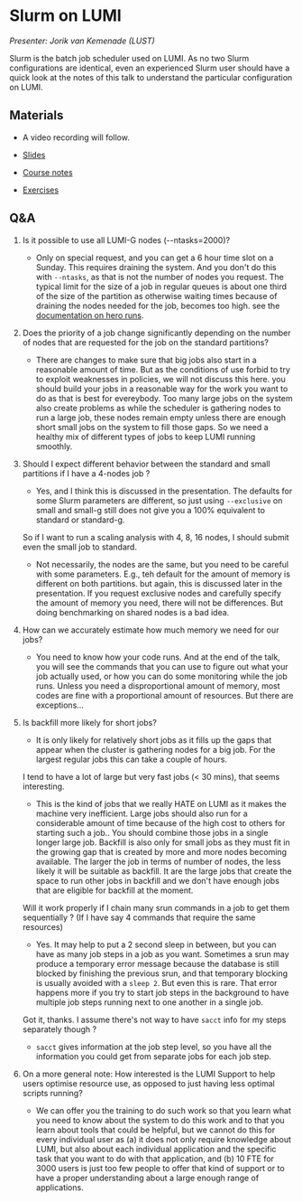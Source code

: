 # Slurm on LUMI

*Presenter: Jorik van Kemenade (LUST)*

Slurm is the batch job scheduler used on LUMI. As no two Slurm configurations are
identical, even an experienced Slurm user should have a quick look at the notes of this
talk to understand the particular configuration on LUMI.


## Materials

<!--
Materials will be made available after the lecture
-->
<!--
<video src="https://462000265.lumidata.eu/2p3day-20250303/recordings/201-Slurm.mp4" controls="controls"></video>
-->
-   A video recording will follow.

-   [Slides](https://462000265.lumidata.eu/2p3day-20250303/files/LUMI-2p3day-20250303-201-Slurm.pdf)

-   [Course notes](201-Slurm.md)

-   [Exercises](E201-Slurm.md)


## Q&A


1.  Is it possible to use all LUMI-G nodes (--ntasks=2000)?

    -   Only on special request, and you can get a 6 hour time slot on a Sunday. This requires draining the system. And you don't do this with `--ntasks`, as that is not the number of nodes you request. The typical limit for the size of a job in regular queues is about one third of the size of the partition as otherwise waiting times because of draining the nodes needed for the job, becomes too high. see the [documentation on hero runs](https://docs.lumi-supercomputer.eu/runjobs/scheduled-jobs/hero-runs/).

2.  Does the priority of a job change significantly depending on the number of nodes that are requested for the job on the standard partitions?

    -   There are changes to make sure that big jobs also start in a reasonable amount of time. But as the conditions of use forbid to try to exploit weaknesses in policies, we will not discuss this here. you should build your jobs in a reasonable way for the work you want to do as that is best for evereybody. Too many large jobs on the system also create problems as while the scheduler is gathering nodes to run a large job, these nodes remain empty unless there are enough short small jobs on the system to fill those gaps. So we need a healthy mix of different types of jobs to keep LUMI running smoothly.

3.  Should I expect different behavior between the standard and small partitions if I have a 4-nodes job ?

    -   Yes, and I think this is discussed in the presentation. The defaults for some Slurm parameters are different, so just using `--exclusive` on small and small-g still does not give you a 100% equivalent to standard or standard-g.

    So if I want to run a scaling analysis with 4, 8, 16 nodes, I should submit even the small job to standard.

    -   Not necessarily, the nodes are the same, but you need to be careful with some parameters. E.g., teh default for the amount of memory is different on both partitions. but again, this is discussed later in the presentation. If you request exclusive nodes and carefully specify the amount of memory you need, there will not be differences. But doing benchmarking on shared nodes is a bad idea.

4.  How can we accurately estimate how much memory we need for our jobs? 

    -   You need to know how your code runs. And at the end of the talk, you will see the commands that you can use to figure out what your job actually used, or how you can do some monitoring while the job runs. Unless you need a disproportional amount of memory, most codes are fine with a proportional amount of resources. But there are exceptions...

5.  Is backfill more likely for short jobs?

    -   It is only likely for relatively short jobs as it fills up the gaps that appear when the cluster is gathering nodes for a big job. For the largest regular jobs this can take a couple of hours.

    I tend to have a lot of large but very fast jobs (< 30 mins), that seems interesting.

    -   This is the kind of jobs that we really HATE on LUMI as it makes the machine very inefficient. Large jobs should also run for a considerable amount of time because of the high cost to others for starting such a job.. You should combine those jobs in a single longer large job. Backfill is also only for small jobs as they must fit in the growing gap that is created by more and more nodes becoming available. The larger the job in terms of number of nodes, the less likely it will be suitable as backfill. It are the large jobs that create the space to run other jobs in backfill and we don't have enough jobs that are eligible for backfill at the moment.

    Will it work properly if I chain many srun commands in a job to get them sequentially ? (If I have say 4 commands that require the same resources)

    -   Yes. It may help to put a 2 second sleep in between, but you can have as many job steps in a job as you want. Sometimes a srun may produce a temporary error message because the database is still blocked by finishing the previous srun, and that temporary blocking is usually avoided with a `sleep 2`. But even this is rare. That error happens more if you try to start job steps in the background to have multiple job steps running next to one another in a single job.

    Got it, thanks. I assume there's not way to have `sacct` info for my steps separately though ?

    -   `sacct` gives information at the job step level, so you have all the information you could get from separate jobs for each job step.

6.  On a more general note: How interested is the LUMI Support to help users optimise resource use, as opposed to just having less optimal scripts running?

    -   We can offer you the training to do such work so that you learn what you need to know about the system to do this work and to that you learn about tools that could be helpful, but we cannot do this for every individual user as (a) it does not only require knowledge about LUMI, but also about each individual application and the specific task that you want to do with that application, and (b) 10 FTE for 3000 users is just too few people to offer that kind of support or to have a proper understanding about a large enough range of applications.




